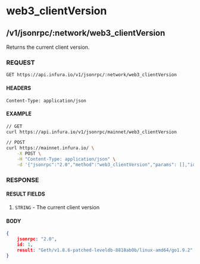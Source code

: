 # web3_clientVersion

## /v1/jsonrpc/:network/web3_clientVersion

Returns the current client version.

### REQUEST

`GET https://api.infura.io/v1/jsonrpc/:network/web3_clientVersion`

#### HEADERS

`Content-Type: application/json`

#### EXAMPLE
```bash
// GET
curl https://api.infura.io/v1/jsonrpc/mainnet/web3_clientVersion

// POST
curl https://mainnet.infura.io/ \
    -X POST \
    -H "Content-Type: application/json" \
    -d '{"jsonrpc":"2.0","method":"web3_clientVersion","params": [],"id":1}'
```

### RESPONSE

#### RESULT FIELDS
1. `STRING` - The current client version

#### BODY

```json
{
    jsonrpc: "2.0",
    id: 1,
    result: "Geth/v1.8.6-patched-leveldb-8818ab0b/linux-amd64/go1.9.2"
}
```
